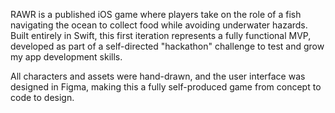 RAWR is a published iOS game where players take on the role of a fish navigating the ocean to collect food while avoiding underwater hazards. Built entirely in Swift, this first iteration represents a fully functional MVP, developed as part of a self-directed "hackathon" challenge to test and grow my app development skills.

All characters and assets were hand-drawn, and the user interface was designed in Figma, making this a fully self-produced game from concept to code to design.
